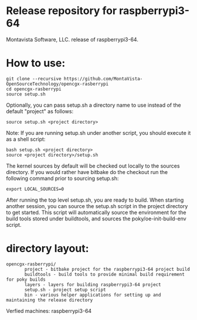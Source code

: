# Release repository for raspberrypi3-64

Montavista Software, LLC. release of raspberrypi3-64. 

How to use:
==========
```
git clone --recursive https://github.com/MontaVista-OpenSourceTechnology/opencgx-rasberrypi
cd opencgx-rasberrypi
source setup.sh
```
Optionally, you can pass setup.sh a directory name to use instead of the
default "project" as follows:

```
source setup.sh <project directory>
```
Note: If you are running setup.sh under another script, you should execute it
as a shell script:

```
bash setup.sh <project directory>
source <project directory>/setup.sh
```
The kernel sources by default will be checked out locally to the sources
directory. If you would rather have bitbake do the checkout run the following
command prior to sourcing setup.sh:

```
export LOCAL_SOURCES=0
```

After running the top level setup.sh, you are ready to build. When starting
another session, you can source the setup.sh script in the project directory
to get started. This script will automatically source the environment for
the build tools stored under buildtools, and sources the 
poky/oe-init-build-env script.

directory layout:
================
```
opencgx-rasberrypi/
       project - bitbake project for the raspberrypi3-64 project build
       buildtools - build tools to provide minimal build requirement for poky builds
       layers - layers for building raspberrypi3-64 project
       setup.sh - project setup script
       bin - various helper applications for setting up and maintaining the release directory
```

Verfied machines: raspberrypi3-64 
